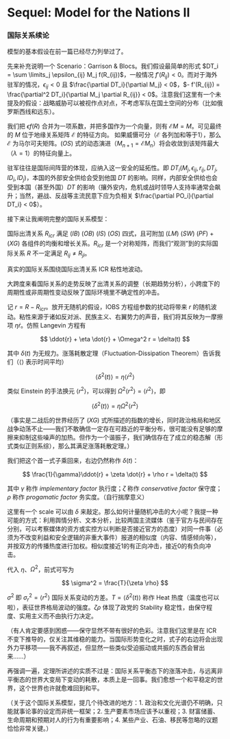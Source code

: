# Sequel: Model for the Nations II

### 国际关系续论

模型的基本假设在前一篇已经尽力列举过了。

先来补充说明一个 Scenario：Garrison \& Blocs。我们假设最简单的形式 $DT_i = \sum \limits_j \epsilon_{ij} M_j f(R_{ij})$，一般情况 $f'(R_{ij}) < 0$。而对于海外驻军的情况，$\epsilon_{ij} < 0$ 且 $\frac{\partial DT_i}{\partial M_j} < 0$，$- f'(R_{ij}) = \frac{\partial^2 DT_i}{\partial M_j \partial R_{ij}} < 0$。注意我们这里有一个未提及的假设：战略威胁可以被视作点对点，不考虑军队在国土空间的分布（比如俄罗斯西线和远东）。

我们把 $\epsilon f(R)$ 合并为一项系数，并把多国作为一个向量，则有 $\mathcal{E} M = M$。可见最终的 $M$ 位于地缘关系矩阵 $\mathcal{E}$ 的特征方向。 如果威慑可分（$\mathcal{E}$ 各列加和等于1），那么 $\mathcal{E}$ 为马尔可夫矩阵。$(OS)$ 式的动态演进（$M_{n+1} = \mathcal{E} M_{n}$）将会收敛到该矩阵最大（$\lambda = 1$）的特征向量上。

驻军往往是国际间阵营的体现，应纳入这一安全的延拓性。即 $DT_i(M_j,\epsilon_{ij},r_{ij},DT_j,ID_i,ID_j)$，本国的外部安全供给会受到他国 $DT$ 的影响。同样，内部安全供给也会受到本国（甚至外国）$DT$ 的影响（攘外安内，危机或战时领导人支持率通常会飙升；当然，避战、反战等主流民意下应为负相关 $\frac{\partial PO_i}{\partial DT_i} < 0$）。

接下来让我阐明完整的国际关系模型：

国际出清关系 $R_{icr}$ 满足 $(IB)\ (OB)\ (IS)\ (OS)$ 四式，且可附加 $(LM)\ (SW)\ (PF)$ $+$ $(XG)$ 各组件的均衡和增长关系。$R_{icr}$ 是一个对称矩阵，而我们“观测”到的实际国际关系 $R$ 不一定满足 $R_{ij} \neq R_{ji}$。

真实的国际关系围绕国际出清关系 ICR 粘性地波动。

大跨度来看国际关系的走势反映了出清关系的调整（长期趋势分析），小跨度下的周期性或非周期性变动反映了国际环境里不确定性的冲击。

记 $r = R - R_{icr}$。放开无随机的假设，IOBS 方程组参数的扰动将带来 $r$ 的随机波动。粘性来源于诸如反对派、民族主义、右翼势力的声音，我们将其反映为一摩擦项 $\eta \dot{r}$。仿照 Langevin 方程有

$$
\ddot{r} + \eta \dot{r} + \Omega^2 r = \delta(t)
$$

其中 $\delta(t)$ 为无规力。涨落耗散定理（Fluctuation-Dissipation Theorem）告诉我们（$\langle \rangle$ 表示时间平均）

$$
\langle \delta^2(t) \rangle = \eta \langle \dot{r}^2 \rangle
$$

类似 Einstein 的手法换元 $\langle r^2 \rangle$，可以得到 $\Omega^2 \langle r^2 \rangle = \langle \dot{r}^2 \rangle$，即

$$
\langle \delta^2(t) \rangle = \eta \Omega^2 \langle r^2 \rangle
$$

（事实是二战后的世界经历了 $(XG)$ 式所描述的指数的增长，同时政治格局和地区战争动荡不止——我们不敢确信一定存在可趋近的平衡分布，很可能没有足够的摩擦来抑制这些噪声的加热。但作为一个谐振子，我们确信存在了成立的稳态解（形式类似正则系综），那么其满足涨落耗散定理。）

我们把这个首一式子乘回来，右边仍然称作 $\delta(t)$：

$$
\frac{1}{\gamma}\ddot{r} + \zeta \dot{r} + \rho r = \delta(t)
$$

其中 $\gamma$ 称作 $implementary$ $factor$ 执行度；$\zeta$ 称作 $conservative$ $factor$ 保守度；$\rho$ 称作 $progamatic$ $factor$ 务实度。（自行揣摩意义）

这里有一个 scale 可以由 $\delta$ 来敲定。那么如何计量随机冲击的大小呢？我提一种可能的方式：利用舆情分析、文本分析，比较两国主流媒体（鉴于官方与民间存在分别，可以考察媒体的资方或实控方以判断是否接近官方的态度）对同一件事（必须为不改变利益和安全逻辑的非重大事件）报道的相似度（内容、情感倾向等），并按双方的传播热度进行加权。相似度接近1的有正向冲击，接近0的有负向冲击。

代入 $\eta$、$\Omega^2$，前式可写为

$$
\sigma^2 = \frac{T}{\zeta \rho}
$$

$\sigma^2$ 即 $\sigma^2_r = \langle r^2 \rangle$ 国际关系变动的方差。$T = \langle \delta^2(t) \rangle$ 称作 Heat 热度（温度也可以啦），表征世界格局波动的强度。$\zeta \rho$ 体现了政党的 Stability 稳定性，由保守程度、实用主义而不由执行力决定。

（有人肯定要感到困惑——保守显然不带有很好的色彩。注意我们这里是在 ICR 不变下推导的，仅关注其维稳的能力。当国际形势变化之时，式子的右边将会出现外力平移项——我不再叙述，但显然一些类似受迫振动或共振的东西会冒出来……）

再强调一遍，定理所讲述的实质不过是：国际关系平衡态下的涨落冲击，与远离非平衡态的世界大变局下变动的耗散，本质上是一回事。我们愈想一个和平稳定的世界，这个世界也许就愈难回到和平。

（关于这个国际关系模型，提几个待改进的地方：1. 政治和文化光谱仍不明确，只能就事论事的设定而非统一框架；2. 生产要素市场应该予以重视；3. 财富储蓄、生命周期和预期对人的行为有重要影响；4. 某些产业、石油、移民等忽略的议题恰恰非常关键。）
